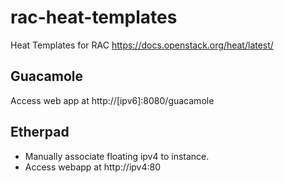 # rac-heat-templates
Heat Templates for RAC
https://docs.openstack.org/heat/latest/

## Guacamole
Access web app at http://<span></span>[ipv6]:8080/guacamole

## Etherpad
* Manually associate floating ipv4 to instance.
* Access webapp at http://<span></span>ipv4:80
